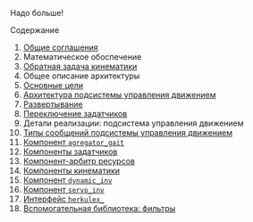 Надо больше!

Содержание
1. [Общие соглашения](common)
2. Математическое обоспечение
  1. [Обратная задача кинематики](kinematics-analytical)
2. Общее описание архитектуры
  1. [Основные цели](goals)
  1. [Архитектура подсистемы управления движением](architecture)
  1. [Развертывание](deployment)
  1. [Переключение задатчиков](gait-switching)
3. Детали реализации: подсистема управления движением
  1. [Типы сообщений подсистемы управления движением](message-types)
  1. [Компонент `agregator_gait`](components-agregator-gait)
  1. [Компоненты задатчиков](components-gait)
  1. [Компонент-арбитр ресурсов](components-resource-control)
  1. [Компоненты кинематики](components-kinematics)
  1. [Компонент `dynamic_inv`](components-dynamics)
  1. [Компонент `servo_inv`](components-servo-inv)
  1. [Интерфейс `herkulex_`](components-herkulex-alt) 
  1. [Вспомогательная библиотека: фильтры](library-filters)
